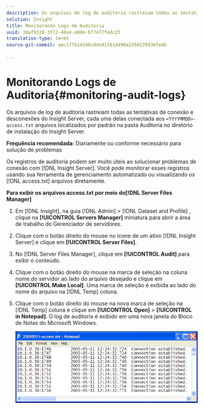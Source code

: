 ```yaml
---
description: Os arquivos de log de auditoria rastreiam todas as tentativas de conexão e desconexões do Insight Server, cada uma delas conectada aos arquivos <AAAMMDD>-access.txt, localizados por padrão na pasta Auditoria, dentro do diretório de instalação do Insight Server.
solution: Insight
title: Monitorando Logs de Auditoria
uuid: 38af9328-3f72-48a4-a0de-bf7477fedc25
translation-type: tm+mt
source-git-commit: aec1f7b14198cdde91f61d490a235022943bfedb

---
```



# Monitorando Logs de Auditoria{#monitoring-audit-logs}

Os arquivos de log de auditoria rastreiam todas as tentativas de conexão e desconexões do Insight Server, cada uma delas conectada aos `<YYYYMMDD>-access.txt` arquivos localizados por padrão na pasta Auditoria no diretório de instalação do Insight Server.

**Frequência recomendada:** Diariamente ou conforme necessário para solução de problemas

Os registros de auditoria podem ser muito úteis ao solucionar problemas de conexão com [!DNL Insight Server]. Você pode monitorar esses registros usando sua ferramenta de gerenciamento automatizado ou visualizando os [!DNL access.txt] arquivos diretamente.

**Para exibir os arquivos access.txt por meio do[!DNL Server Files Manager]**

1. Em [!DNL Insight], na guia [!DNL Admin] > [!DNL Dataset and Profile] , clique na **[!UICONTROL Servers Manager]** miniatura para abrir a área de trabalho do Gerenciador de servidores.
1. Clique com o botão direito do mouse no ícone de um ativo [!DNL Insight Server] e clique em **[!UICONTROL Server Files]**.
1. No [!DNL Server Files Manager], clique em **[!UICONTROL Audit]** para exibir o conteúdo.
1. Clique com o botão direito do mouse na marca de seleção na coluna nome *do* servidor ao lado do arquivo desejado e clique em **[!UICONTROL Make Local]**. Uma marca de seleção é exibida ao lado do nome do arquivo na [!DNL Temp] coluna.
1. Clique com o botão direito do mouse na nova marca de seleção na [!DNL Temp] coluna e clique em **[!UICONTROL Open]** > **[!UICONTROL in Notepad]**. O log de auditoria é exibido em uma nova janela do Bloco de Notas do Microsoft Windows.

   ![Informações da etapa](assets/cfg_accesscontrol_accessFile.png)

